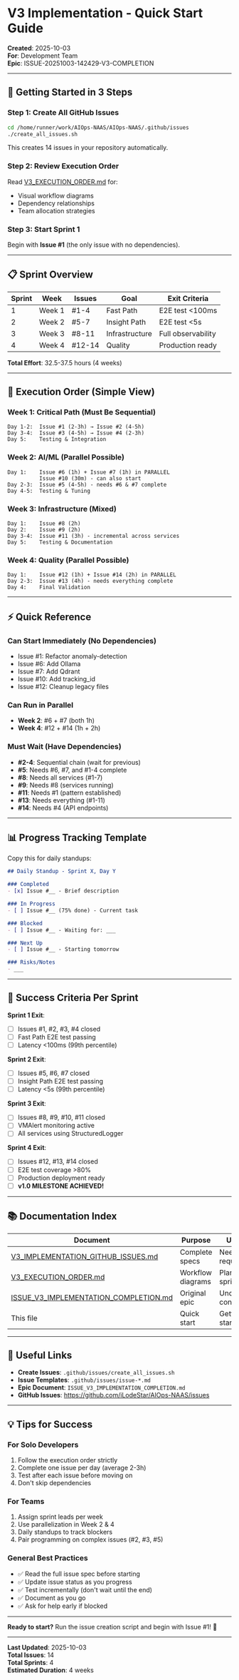 # V3 Implementation - Quick Start Guide

**Created**: 2025-10-03  
**For**: Development Team  
**Epic**: ISSUE-20251003-142429-V3-COMPLETION

---

## 🚀 Getting Started in 3 Steps

### Step 1: Create All GitHub Issues
```bash
cd /home/runner/work/AIOps-NAAS/AIOps-NAAS/.github/issues
./create_all_issues.sh
```

This creates 14 issues in your repository automatically.

### Step 2: Review Execution Order
Read [V3_EXECUTION_ORDER.md](V3_EXECUTION_ORDER.md) for:
- Visual workflow diagrams
- Dependency relationships
- Team allocation strategies

### Step 3: Start Sprint 1
Begin with **Issue #1** (the only issue with no dependencies).

---

## 📋 Sprint Overview

| Sprint | Week | Issues | Goal | Exit Criteria |
|--------|------|--------|------|---------------|
| 1 | Week 1 | #1-4 | Fast Path | E2E test <100ms |
| 2 | Week 2 | #5-7 | Insight Path | E2E test <5s |
| 3 | Week 3 | #8-11 | Infrastructure | Full observability |
| 4 | Week 4 | #12-14 | Quality | Production ready |

**Total Effort**: 32.5-37.5 hours (4 weeks)

---

## 🔄 Execution Order (Simple View)

### Week 1: Critical Path (Must Be Sequential)
```
Day 1-2:  Issue #1 (2-3h) → Issue #2 (4-5h)
Day 3-4:  Issue #3 (4-5h) → Issue #4 (2-3h)
Day 5:    Testing & Integration
```

### Week 2: AI/ML (Parallel Possible)
```
Day 1:    Issue #6 (1h) + Issue #7 (1h) in PARALLEL
          Issue #10 (30m) - can also start
Day 2-3:  Issue #5 (4-5h) - needs #6 & #7 complete
Day 4-5:  Testing & Tuning
```

### Week 3: Infrastructure (Mixed)
```
Day 1:    Issue #8 (2h)
Day 2:    Issue #9 (2h)
Day 3-4:  Issue #11 (3h) - incremental across services
Day 5:    Testing & Documentation
```

### Week 4: Quality (Parallel Possible)
```
Day 1:    Issue #12 (1h) + Issue #14 (2h) in PARALLEL
Day 2-3:  Issue #13 (4h) - needs everything complete
Day 4:    Final Validation
```

---

## ⚡ Quick Reference

### Can Start Immediately (No Dependencies)
- Issue #1: Refactor anomaly-detection
- Issue #6: Add Ollama
- Issue #7: Add Qdrant
- Issue #10: Add tracking_id
- Issue #12: Cleanup legacy files

### Can Run in Parallel
- **Week 2**: #6 + #7 (both 1h)
- **Week 4**: #12 + #14 (1h + 2h)

### Must Wait (Have Dependencies)
- **#2-4**: Sequential chain (wait for previous)
- **#5**: Needs #6, #7, and #1-4 complete
- **#8**: Needs all services (#1-7)
- **#9**: Needs #8 (services running)
- **#11**: Needs #1 (pattern established)
- **#13**: Needs everything (#1-11)
- **#14**: Needs #4 (API endpoints)

---

## 📊 Progress Tracking Template

Copy this for daily standups:

```markdown
## Daily Standup - Sprint X, Day Y

### Completed
- [x] Issue #__ - Brief description

### In Progress
- [ ] Issue #__ (75% done) - Current task

### Blocked
- [ ] Issue #__ - Waiting for: ___

### Next Up
- [ ] Issue #__ - Starting tomorrow

### Risks/Notes
- ___
```

---

## 🎯 Success Criteria Per Sprint

**Sprint 1 Exit**:
- [ ] Issues #1, #2, #3, #4 closed
- [ ] Fast Path E2E test passing
- [ ] Latency <100ms (99th percentile)

**Sprint 2 Exit**:
- [ ] Issues #5, #6, #7 closed
- [ ] Insight Path E2E test passing
- [ ] Latency <5s (99th percentile)

**Sprint 3 Exit**:
- [ ] Issues #8, #9, #10, #11 closed
- [ ] VMAlert monitoring active
- [ ] All services using StructuredLogger

**Sprint 4 Exit**:
- [ ] Issues #12, #13, #14 closed
- [ ] E2E test coverage >80%
- [ ] Production deployment ready
- [ ] **v1.0 MILESTONE ACHIEVED!**

---

## 📚 Documentation Index

| Document | Purpose | Use When |
|----------|---------|----------|
| [V3_IMPLEMENTATION_GITHUB_ISSUES.md](V3_IMPLEMENTATION_GITHUB_ISSUES.md) | Complete specs | Need detailed requirements |
| [V3_EXECUTION_ORDER.md](V3_EXECUTION_ORDER.md) | Workflow diagrams | Planning sprints |
| [ISSUE_V3_IMPLEMENTATION_COMPLETION.md](ISSUE_V3_IMPLEMENTATION_COMPLETION.md) | Original epic | Understanding context |
| This file | Quick start | Getting started now |

---

## 🔗 Useful Links

- **Create Issues**: `.github/issues/create_all_issues.sh`
- **Issue Templates**: `.github/issues/issue-*.md`
- **Epic Document**: `ISSUE_V3_IMPLEMENTATION_COMPLETION.md`
- **GitHub Issues**: https://github.com/iLodeStar/AIOps-NAAS/issues

---

## 💡 Tips for Success

### For Solo Developers
1. Follow the execution order strictly
2. Complete one issue per day (average 2-3h)
3. Test after each issue before moving on
4. Don't skip dependencies

### For Teams
1. Assign sprint leads per week
2. Use parallelization in Week 2 & 4
3. Daily standups to track blockers
4. Pair programming on complex issues (#2, #3, #5)

### General Best Practices
- ✅ Read the full issue spec before starting
- ✅ Update issue status as you progress
- ✅ Test incrementally (don't wait until the end)
- ✅ Document as you go
- ✅ Ask for help early if blocked

---

**Ready to start?** Run the issue creation script and begin with Issue #1! 🚀

---

**Last Updated**: 2025-10-03  
**Total Issues**: 14  
**Total Sprints**: 4  
**Estimated Duration**: 4 weeks
